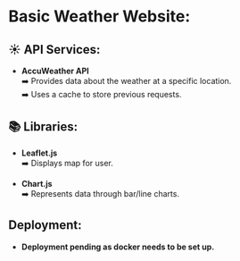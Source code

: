 # Basic Weather Website:

## ☀️ API Services:

- **AccuWeather API**  
  ➡️ Provides data about the weather at a specific location.  
  ➡️ Uses a cache to store previous requests.

## 📚 Libraries:

- **Leaflet.js**  
  ➡️ Displays map for user.

- **Chart.js**  
  ➡️ Represents data through bar/line charts.

## Deployment:
- **Deployment pending as docker needs to be set up.**
